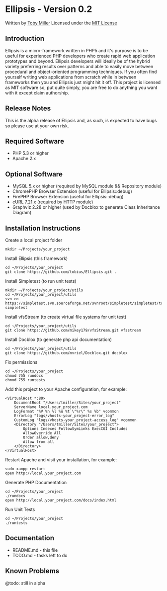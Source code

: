 Ellipsis - Version 0.2
================================================================================
Written by [Toby Miller](tobius.miller@gmail.com)
Licensed under the [MIT License](http://www.opensource.org/licenses/mit-license.php)

Introduction
--------------------------------------------------------------------------------
Ellipsis is a micro-framework written in PHP5 and it's purpose is to be useful
for experienced PHP developers who create rapid web application prototypes and
beyond. Ellipsis developers will ideally be of the hybrid variety preferring 
results over patterns and able to easily move between procedural and 
object-oriented programming techniques. If you often find yourself writing web
applications from scratch while in between frameworks then you and Ellipsis just
might hit it off. This project is licensed as MIT software so, put quite simply,
you are free to do anything you want with it except claim authorship.

Release Notes
--------------------------------------------------------------------------------
This is the alpha release of Ellipsis and, as such, is expected to have bugs so
please use at your own risk.

Required Software
--------------------------------------------------------------------------------
* PHP 5.3 or higher
* Apache 2.x

Optional Software
--------------------------------------------------------------------------------
* MySQL 5.x or higher (required by MySQL module && Repository module)
* ChromePHP Browser Extension (useful for Ellipsis::debug)
* FirePHP Browser Extension (useful for Ellipsis::debug)
* cURL 7.21.x (required by HTTP module)
* Graphviz 2.28 or higher (used by Docblox to generate Class Inheritance Diagram)

Installation Instructions
--------------------------------------------------------------------------------
Create a local project folder

    mkdir ~/Projects/your_project

Install Ellipsis (this framework)

    cd ~/Projects/your_project
    git clone https://github.com/tobius/Ellipsis.git .

Install Simpletest (to run unit tests)

    mkdir ~/Projects/your_project/utils
    cd ~/Projects/your_project/utils
    svn co https://simpletest.svn.sourceforge.net/svnroot/simpletest/simpletest/trunk simpletest

Install vfsStream (to create virtual file systems for unit test)

    cd ~/Projects/your_project/utils
    git clone https://github.com/mikey179/vfsStream.git vfsstream

Install Docblox (to generate php api documentation)

    cd ~/Projects/your_project/utils
    git clone https://github.com/mvriel/Docblox.git docblox

Fix permissions

    cd ~/Projects/your_project
    chmod 755 rundocs
    chmod 755 runtests

Add this project to your Apache configuration, for example:

    <VirtualHost *:80>
        DocumentRoot "/Users/tmiller/Sites/your_project"
        ServerName local.your_project.com
        LogFormat "%V %h %l %u %t \"%r\" %s %b" vcommon
        ErrorLog "logs/vhosts-your_project-error_log"
        CustomLog "logs/vhosts-your_project-access_log" vcommon
        <Directory "/Users/tmiller/Sites/your_project">
            Options Indexes FollowSymLinks ExecCGI Includes
            AllowOverride All
            Order allow,deny
            Allow from all
        </Directory>
    </VirtualHost>

Restart Apache and visit your installation, for example:

    sudo xampp restart
    open http://local.your_project.com

Generate PHP Documentation

    cd ~/Projects/your_project
    ./rundocs
    open http://local.your_project.com/docs/index.html

Run Unit Tests

    cd ~/Projects/your_project
    ./runtests

Documentation
--------------------------------------------------------------------------------
* README.md - this file
* TODO.md - tasks left to do

Known Problems
--------------------------------------------------------------------------------
@todo: still in alpha

